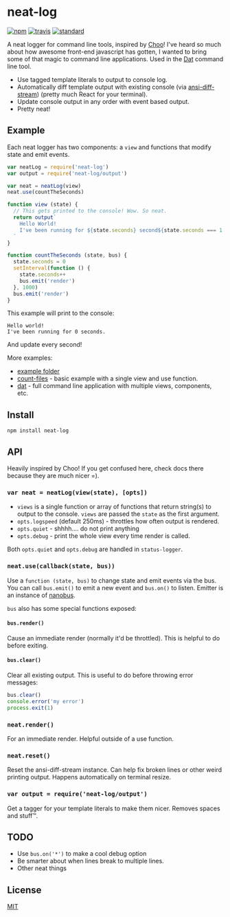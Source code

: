 # neat-log

[![npm][npm-image]][npm-url]
[![travis][travis-image]][travis-url]
[![standard][standard-image]][standard-url]

A neat logger for command line tools, inspired by [Choo](https://github.com/yoshuawuyts/choo)! I've heard so much about how awesome front-end javascript has gotten, I wanted to bring some of that magic to command line applications. Used in the [Dat](https://github.com/datproject/dat) command line tool.

* Use tagged template literals to output to console log.
* Automatically diff template output with existing console (via [ansi-diff-stream](https://github.com/mafintosh/ansi-diff-stream)) (pretty much React for your terminal).
* Update console output in any order with event based output.
* Pretty neat!

## Example

Each neat logger has two components: a `view` and functions that modify state and emit events.

```js
var neatLog = require('neat-log')
var output = require('neat-log/output')

var neat = neatLog(view)
neat.use(countTheSeconds)

function view (state) {
  // This gets printed to the console! Wow. So neat.
  return output`
    Hello World!
    I've been running for ${state.seconds} second${state.seconds === 1 ? '' : 's'}.
  `
}

function countTheSeconds (state, bus) {
  state.seconds = 0
  setInterval(function () {
    state.seconds++
    bus.emit('render')
  }, 1000)
  bus.emit('render')
}
```

This example will print to the console: 

```
Hello world!
I've been running for 0 seconds.
```

And update every second!

More examples:

* [example folder](/examples)
* [count-files](https://github.com/joehand/count-files) - basic example with a single view and use function.
* [dat](https://github.com/datproject/dat) - full command line application with multiple views, components, etc.

## Install

```
npm install neat-log
```

## API

Heavily inspired by Choo! If you get confused here, check docs there because they are much nicer =).

### `var neat = neatLog(view(state), [opts])`

* `views` is a single function or array of functions that return string(s) to output to the console. `views` are passed the `state` as the first argument.
* `opts.logspeed` (default 250ms) - throttles how often output is rendered.
* `opts.quiet` - shhhh.... do not print anything
* `opts.debug` - print the whole view every time render is called.

Both `opts.quiet` and `opts.debug` are handled in `status-logger`.

### `neat.use(callback(state, bus))`

Use a `function (state, bus)` to change state and emit events via the bus. You can call `bus.emit()` to emit a new event and `bus.on()` to listen. Emitter is an instance of [nanobus](https://github.com/yoshuawuyts/nanobus/).

`bus` also has some special functions exposed:

#### `bus.render()`

Cause an immediate render (normally it'd be throttled). This is helpful to do before exiting.

#### `bus.clear()`

Clear all existing output. This is useful to do before throwing error messages:

```js
bus.clear()
console.error('my error')
process.exit(1)
```

### `neat.render()`

For an immediate render. Helpful outside of a use function.

### `neat.reset()`

Reset the ansi-diff-stream instance. Can help fix broken lines or other weird printing output. Happens automatically on terminal resize.

### `var output = require('neat-log/output')`

Get a tagger for your template literals to make them nicer. Removes spaces and stuff™.

## TODO

* Use `bus.on('*')` to make a cool debug option
* Be smarter about when lines break to multiple lines.
* Other neat things

## License

[MIT](LICENSE.md)

[npm-image]: https://img.shields.io/npm/v/neat-log.svg?style=flat-square
[npm-url]: https://www.npmjs.com/package/neat-log
[travis-image]: https://img.shields.io/travis/joehand/neat-log.svg?style=flat-square
[travis-url]: https://travis-ci.org/joehand/neat-log
[standard-image]: https://img.shields.io/badge/code%20style-standard-brightgreen.svg?style=flat-square
[standard-url]: http://npm.im/standard

